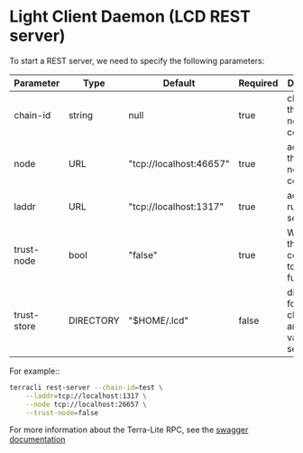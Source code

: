 # Light Client Daemon (LCD REST server)

To start a REST server, we need to specify the following parameters:

| Parameter   | Type      | Default                 | Required | Description                                          |
| ----------- | --------- | ----------------------- | -------- | ---------------------------------------------------- |
| chain-id    | string    | null                    | true     | chain id of the full node to connect                 |
| node        | URL       | "tcp://localhost:46657" | true     | address of the full node to connect                  |
| laddr       | URL       | "tcp://localhost:1317"  | true     | address to run the rest server on                    |
| trust-node  | bool      | "false"                 | true     | Whether this LCD is connected to a trusted full node |
| trust-store | DIRECTORY | "$HOME/.lcd"            | false    | directory for save checkpoints and validator sets    |

For example::

```bash
terracli rest-server --chain-id=test \
    --laddr=tcp://localhost:1317 \
    --node tcp://localhost:26657 \
    --trust-node=false
```

For more information about the Terra-Lite RPC, see the [swagger documentation](https://swagger.terra.dev/)

